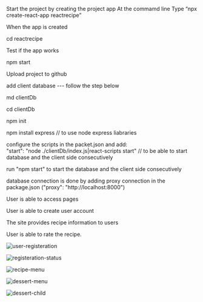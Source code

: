 Start the project by creating the project app
At the commamd line
Type “npx create-react-app reactrecipe”

When the app is created

cd reactrecipe

Test if the app works

npm start

Upload project to github

add client database --- follow the step below

md clientDb

cd clientDb

npm init

npm install express // to use node express liabraries

configure the scripts in the packet.json and add:  
"start": "node ./clientDb/index.js|react-scripts start" // to be able to start database and the client side consecutively

run "npm start" to start the database and the client side consecutively

database connection is done by adding proxy connection in the package.json ("proxy": "http://localhost:8000")

User is able to access pages

User is able to create user account

The site provides recipe information to users

User is able to rate the recipe.


![user-registeration](./Screenshorts/user-registeration.png)

![registeration-status](../Screenshots/user-registeration-status.png " user successfully register to the database ")

![recipe-menu](../Screenshots/recipe-menu.png " user can navigate through to various recipies")

![dessert-menu](../Screenshots/recipe-menu.png " this shows dessert recipies")

![dessert-child](../Screenshots/dessert-menu.png " this shows dessert child recipe")
